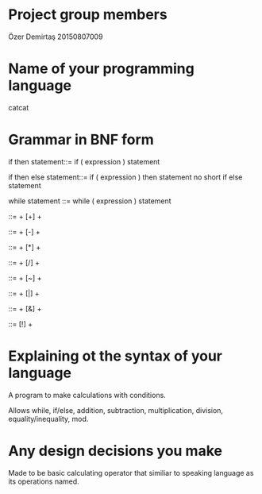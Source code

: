 # Project group members

Özer Demirtaş 20150807009

# Name of your programming language

catcat

# Grammar in BNF form

if then statement::= if ( expression ) statement

if then else statement::= if ( expression ) then statement no short if else statement

while statement ::= while ( expression ) statement

<relational expression> ::= <expression> + [+] + <expression>

<relational expression> ::= <expression> + [-] + <expression> 

<relational expression> ::= <expression> + [*] + <expression> 

<relational expression> ::= <expression> + [/] + <expression> 

<relational expression> ::= <expression> + [~] + <expression> 

<relational expression> ::= <expression> + [|] + <expression>  

<relational expression> ::= <expression> + [&] + <expression>  

<relational expression> ::= [!] + <expression>  
  
  
# Explaining ot the syntax of your language

A program to make calculations with conditions.

Allows while, if/else, addition, subtraction, multiplication, division, equality/inequality, mod.

# Any design decisions you make

Made to be basic calculating operator that similiar to speaking language as its operations named.
